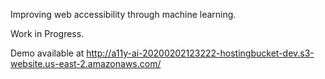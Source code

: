 Improving web accessibility through machine learning.

Work in Progress.

Demo available at http://a11y-ai-20200202123222-hostingbucket-dev.s3-website.us-east-2.amazonaws.com/
